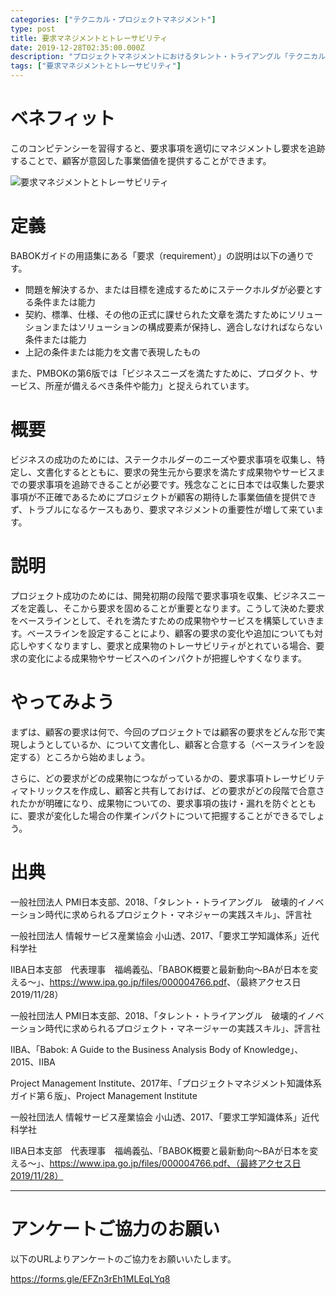 ```yaml
---
categories: ["テクニカル・プロジェクトマネジメント"]
type: post
title: 要求マネジメントとトレーサビリティ
date: 2019-12-28T02:35:00.000Z
description: "プロジェクトマネジメントにおけるタレント・トライアングル「テクニカル・プロジェクトマネジメント」より、「要求マネジメントとトレーサビリティ」への理解を深めプロジェクト・マネジャーに必要とされるコンピテンシーを身に着けよう。"
tags: ["要求マネジメントとトレーサビリティ"]
---
```

# ベネフィット

このコンピテンシーを習得すると、要求事項を適切にマネジメントし要求を追跡することで、顧客が意図した事業価値を提供することができます。

![要求マネジメントとトレーサビリティ](/img/要求マネジメントとトレーサビリティ.png "要求マネジメントとトレーサビリティ")

# 定義

BABOKガイドの用語集にある「要求（requirement）」の説明は以下の通りです。

* 問題を解決するか、または目標を達成するためにステークホルダが必要とする条件または能力
* 契約、標準、仕様、その他の正式に課せられた文章を満たすためにソリューションまたはソリューションの構成要素が保持し、適合しなければならない条件または能力
* 上記の条件または能力を文書で表現したもの

また、PMBOKの第6版では「ビジネスニーズを満たすために、プロダクト、サービス、所産が備えるべき条件や能力」と捉えられています。

# 概要

ビジネスの成功のためには、ステークホルダーのニーズや要求事項を収集し、特定し、文書化するとともに、要求の発生元から要求を満たす成果物やサービスまでの要求事項を追跡できることが必要です。残念なことに日本では収集した要求事項が不正確であるためにプロジェクトが顧客の期待した事業価値を提供できず、トラブルになるケースもあり、要求マネジメントの重要性が増して来ています。

# 説明

プロジェクト成功のためには、開発初期の段階で要求事項を収集、ビジネスニーズを定義し、そこから要求を固めることが重要となります。こうして決めた要求をベースラインとして、それを満たすための成果物やサービスを構築していきます。ベースラインを設定することにより、顧客の要求の変化や追加についても対応しやすくなりますし、要求と成果物のトレーサビリティがとれている場合、要求の変化による成果物やサービスへのインパクトが把握しやすくなります。

# やってみよう

まずは、顧客の要求は何で、今回のプロジェクトでは顧客の要求をどんな形で実現しようとしているか、について文書化し、顧客と合意する（ベースラインを設定する）ところから始めましょう。

さらに、どの要求がどの成果物につながっているかの、要求事項トレーサビリティマトリックスを作成し、顧客と共有しておけば、どの要求がどの段階で合意されたかが明確になり、成果物についての、要求事項の抜け・漏れを防ぐとともに、要求が変化した場合の作業インパクトについて把握することができるでしょう。

# 出典

一般社団法人 PMI日本支部、2018、「タレント・トライアングル　破壊的イノベーション時代に求められるプロジェクト・マネジャーの実践スキル」、評言社

一般社団法人 情報サービス産業協会 小山透、2017、「要求工学知識体系」近代科学社

IIBA日本支部　代表理事　福嶋義弘、「BABOK概要と最新動向～BAが日本を変える～」、<https://www.ipa.go.jp/files/000004766.pdf>、（最終アクセス日2019/11/28）

一般社団法人 PMI日本支部、2018、「タレント・トライアングル　破壊的イノベーション時代に求められるプロジェクト・マネージャーの実践スキル」、評言社

IIBA、「Babok: A Guide to the Business Analysis Body of Knowledge」、2015、IIBA

Project Management Institute、2017年、「プロジェクトマネジメント知識体系ガイド第６版」、Project Management Institute

一般社団法人 情報サービス産業協会 小山透、2017、「要求工学知識体系」近代科学社

IIBA日本支部　代表理事　福嶋義弘、「BABOK概要と最新動向～BAが日本を変える～」、https://www.ipa.go.jp/files/000004766.pdf、（最終アクセス日2019/11/28）

---

# アンケートご協力のお願い

以下のURLよりアンケートのご協力をお願いいたします。

https://forms.gle/EFZn3rEh1MLEqLYq8
